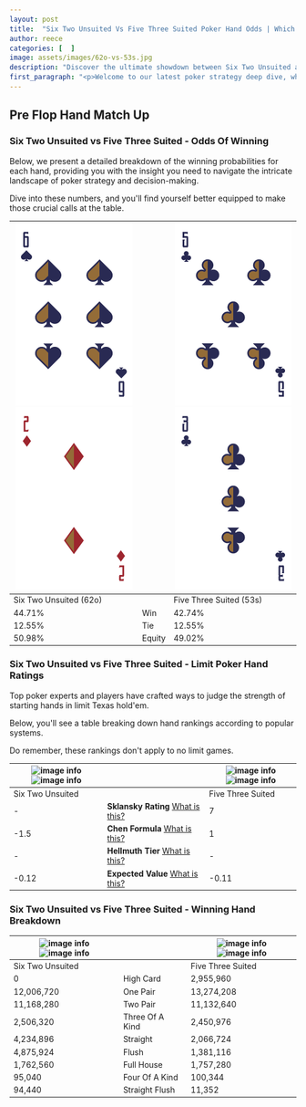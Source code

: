 ```yaml
---
layout: post
title:  "Six Two Unsuited Vs Five Three Suited Poker Hand Odds | Which Is The Better Hand In Poker? A Complete Guide"
author: reece
categories: [  ]
image: assets/images/62o-vs-53s.jpg
description: "Discover the ultimate showdown between Six Two Unsuited and Five Three Suited in poker! Uncover the odds, strategies, and scenarios where one hand triumphs over the other. Get ready to up your poker game with this thrilling analysis."
first_paragraph: "<p>Welcome to our latest poker strategy deep dive, where we're pitting two distinct hands against each other in a high-stakes showdown: Six Two Unsuited vs Five Three Suited.</p><p>In the dynamic world of poker, every decision counts, and knowing which hand holds the upper hand is key to your success at the table.</p><p>In this article, we'll dissect these two hands, explore the scenarios where one dominates the other, and equip you with the knowledge to make strategic choices that can tip the odds in your favor.</p><p>Get ready to unravel the intriguing dynamics of these poker hands and elevate your game to new heights.</p>"
---
```




[comment]: # (sp0)

## Pre Flop Hand Match Up

<div class="table hand-ratings" markdown="1"> 



### Six Two Unsuited vs Five Three Suited - Odds Of Winning

Below, we present a detailed breakdown of the winning probabilities for each hand, providing you with the insight you need to navigate the intricate landscape of poker strategy and decision-making. 

Dive into these numbers, and you'll find yourself better equipped to make those crucial calls at the table.


    
| ![image info](assets/images/hand1/6.png) ![image info](assets/images/hand1/2o.png) |  | ![image info](assets/images/hand2/5.png) ![image info](assets/images/hand2/3.png) |
| -------- | -------- | -------- |
| Six Two Unsuited (62o) |  | Five Three Suited (53s) |
| 44.71% | Win | 42.74% |
| 12.55% | Tie | 12.55% |
| 50.98% | Equity | 49.02% |




[comment]: # (sp1)



### Six Two Unsuited vs Five Three Suited - Limit Poker Hand Ratings

Top poker experts and players have crafted ways to judge the strength of starting hands in limit Texas hold'em. 

Below, you'll see a table breaking down hand rankings according to popular systems. 

Do remember, these rankings don't apply to no limit games.


    
| ![image info](https://www.riverpairs.com/assets/images/hand1/6.png) ![image info](https://www.riverpairs.com/assets/images/hand1/2o.png) |  | ![image info](https://www.riverpairs.com/assets/images/hand2/5.png) ![image info](https://www.riverpairs.com/assets/images/hand2/3.png) |
| -------- | -------- | -------- |
| Six Two Unsuited |  | Five Three Suited |
| - | **Sklansky Rating** [What is this?](/sklansky-rating-explained) | 7 |
| -1.5 | **Chen Formula** [What is this?](/chen-formula-explained) | 1 |
| - | **Hellmuth Tier** [What is this?](/Hellmuth-tier-explained) | - |
| -0.12 | **Expected Value** [What is this?](/expected-value-explained) | -0.11 |




[comment]: # (sp2)



### Six Two Unsuited vs Five Three Suited - Winning Hand Breakdown


    
| ![image info](https://www.riverpairs.com/assets/images/hand1/6.png) ![image info](https://www.riverpairs.com/assets/images/hand1/2o.png) |  | ![image info](https://www.riverpairs.com/assets/images/hand2/5.png) ![image info](https://www.riverpairs.com/assets/images/hand2/3.png) |
| -------- | -------- | -------- |
| Six Two Unsuited |  | Five Three Suited |
| 0 | High Card | 2,955,960 |
| 12,006,720 | One Pair | 13,274,208 |
| 11,168,280 | Two Pair | 11,132,640 |
| 2,506,320 | Three Of A Kind | 2,450,976 |
| 4,234,896 | Straight | 2,066,724 |
| 4,875,924 | Flush | 1,381,116 |
| 1,762,560 | Full House | 1,757,280 |
| 95,040 | Four Of A Kind | 100,344 |
| 94,440 | Straight Flush | 11,352 |




[comment]: # (sp3)



</div>

[comment]: # (sp4)



[comment]: # (sp5)

